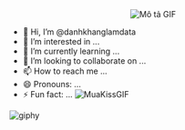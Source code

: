 <div align="center">
  <img src="![giphy](https://github.com/danhkhanglamdata/danhkhanglamdata/assets/153256289/b370c08e-c9b1-4e0c-8296-4b3bbecc90b0)" alt="Mô tả GIF">
</div>

- 👋 Hi, I’m @danhkhanglamdata
- 👀 I’m interested in ...
- 🌱 I’m currently learning ...
- 💞️ I’m looking to collaborate on ...
- 📫 How to reach me ...
- 😄 Pronouns: ...
- ⚡ Fun fact: ...
![MuaKissGIF](https://github.com/danhkhanglamdata/danhkhanglamdata/assets/153256289/3cd9cbca-df14-45f8-938f-e921a68fa18f)

<!---
danhkhanglamdata/danhkhanglamdata is a ✨ special ✨ repository because its `README.md` (this file) appears on your GitHub profile.
You can click the Preview link to take a look at your changes.
--->
![giphy](https://github.com/danhkhanglamdata/danhkhanglamdata/assets/153256289/021f51b4-49b5-459b-b276-a557d6b714dd)
